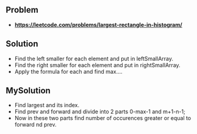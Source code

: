 ## Problem

- **https://leetcode.com/problems/largest-rectangle-in-histogram/**

## Solution

- Find the left smaller for each element and put in leftSmallArray.
- Find the right smaller for each element and put in rightSmallArray.
- Apply the formula for each and find max....

## MySolution

- Find largest and its index.
- Find prev and forward and divide into 2 parts 0-max-1 and m+1-n-1;
- Now in these two parts find number of occurences greater or equal to forward nd prev.
